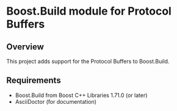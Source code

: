 <!-- Copyright 2023 Thomas Brown -->
<!-- Distributed under the Boost Software License, Version 1.0. (See -->
<!-- accompanying file LICENSE_1_0.txt or copy at -->
<!-- http://www.boost.org/LICENSE_1_0.txt) -->

# Boost.Build module for Protocol Buffers

## Overview

This project adds support for the Protocol Buffers to Boost.Build.

## Requirements

* Boost.Build from Boost C++ Libraries 1.71.0 (or later)
* AsciiDoctor (for documentation)
